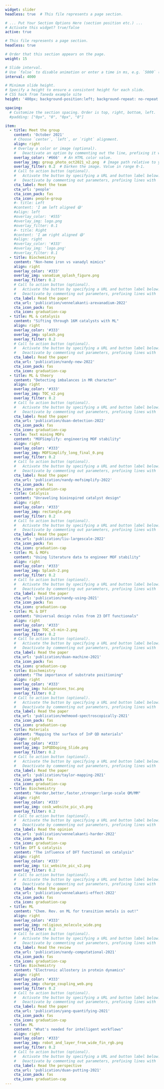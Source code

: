 ```yaml
---
widget: slider
headless: true  # This file represents a page section.

# ... Put Your Section Options Here (section position etc.) ...
# Activate this widget? true/false
active: true

# This file represents a page section.
headless: true

# Order that this section appears on the page.
weight: 15

# Slide interval.
# Use `false` to disable animation or enter a time in ms, e.g. `5000` (5s).
interval: 4000

# Minimum slide height.
# Specify a height to ensure a consistent height for each slide.
# CSS hack from Taneda example site
height: '400px; background-position:left; background-repeat: no-repeat'

spacing:
  # Customize the section spacing. Order is top, right, bottom, left.
  #padding: ["0px", "0", "0px", "0"]

item:
  - title: Meet the group
    content: 'October 2021'
    # Choose `center`, `left`, or `right` alignment.
    align: right
    # Overlay a color or image (optional).
    #   Deactivate an option by commenting out the line, prefixing it with `#`.
    overlay_color: '#666'  # An HTML color value.
    overlay_img: group_photo_oct2021_v2.png  # Image path relative to your `assets/media/` folder
    overlay_filter: 0.2  # Darken the image. Value in range 0-1.
    # Call to action button (optional).
    #   Activate the button by specifying a URL and button label below.
    #   Deactivate by commenting out parameters, prefixing lines with `#`.
    cta_label: Meet the team
    cta_url: 'people'
    cta_icon_pack: fas
    cta_icon: people-group
    #- title: Left
    #content: 'I am left aligned 😄'
    #align: left
    #overlay_color: '#555'
    #overlay_img: logo.png
    #overlay_filter: 0.1
    #- title: Right
    #content: 'I am right aligned 😄'
    #align: right
    #overlay_color: '#333'
    #overlay_img: 'logo.png'
    #overlay_filter: 0.1
  - title: Biochemistry
    content: "Non-heme iron vs vanadyl mimics"
    align: right
    overlay_color: '#333'
    overlay_img: vanadium_splash_figure.png
    overlay_filter: 0.2
    # Call to action button (optional).
    #   Activate the button by specifying a URL and button label below.
    #   Deactivate by commenting out parameters, prefixing lines with `#`.
    cta_label: Read the paper
    cta_url: 'publication/vennelakanti-arevanadium-2022'
    cta_icon_pack: fas
    cta_icon: graduation-cap
  - title: ML & catalysis
    content: "Sifting through 16M catalysts with ML"
    align: right
    overlay_color: '#333'
    overlay_img: splash.png
    overlay_filter: 0.2
    # Call to action button (optional).
    #   Activate the button by specifying a URL and button label below.
    #   Deactivate by commenting out parameters, prefixing lines with `#`.
    cta_label: Read the paper
    cta_url: 'publication/nandy-new-2022'
    cta_icon_pack: fas
    cta_icon: graduation-cap
  - title: ML & theory
    content: "Detecting imbalances in MR character"
    align: right
    overlay_color: '#333'
    overlay_img: TOC_v2.png
    overlay_filter: 0.2
    # Call to action button (optional).
    #   Activate the button by specifying a URL and button label below.
    #   Deactivate by commenting out parameters, prefixing lines with `#`.
    cta_label: Read the paper
    cta_url: 'publication/duan-detection-2022'
    cta_icon_pack: fas
    cta_icon: graduation-cap
  - title: Text mining MOFs
    content: "MOFSimplify: engineering MOF stability"
    align: right
    overlay_color: '#333'
    overlay_img: MOFSimplify_long_final_0.png
    overlay_filter: 0.2
    # Call to action button (optional).
    #   Activate the button by specifying a URL and button label below.
    #   Deactivate by commenting out parameters, prefixing lines with `#`.
    cta_label: Read the paper
    cta_url: 'publication/nandy-mofsimplify-2022'
    cta_icon_pack: fas
    cta_icon: graduation-cap
  - title: Catalysis
    content: "Unraveling bioinspired catalyst design"
    align: right
    overlay_color: '#333'
    overlay_img: rectangle.png
    overlay_filter: 0.2
    # Call to action button (optional).
    #   Activate the button by specifying a URL and button label below.
    #   Deactivate by commenting out parameters, prefixing lines with `#`.
    cta_label: Read the paper
    cta_url: 'publication/liu-largescale-2022'
    cta_icon_pack: fas
    cta_icon: graduation-cap
  - title: ML & MOFs
    content: "Using literature data to engineer MOF stability"
    align: right
    overlay_color: '#333'
    overlay_img: Splash-2.png
    overlay_filter: 0.2
    # Call to action button (optional).
    #   Activate the button by specifying a URL and button label below.
    #   Deactivate by commenting out parameters, prefixing lines with `#`.
    cta_label: Read the paper
    cta_url: 'publication/nandy-using-2021'
    cta_icon_pack: fas
    cta_icon: graduation-cap
  - title: ML & DFT
    content: "Universal design rules from 23 DFT functionals"
    align: right
    overlay_color: '#333'
    overlay_img: TOC_v5-min-2.png
    overlay_filter: 0.2
    # Call to action button (optional).
    #   Activate the button by specifying a URL and button label below.
    #   Deactivate by commenting out parameters, prefixing lines with `#`.
    cta_label: Read the paper
    cta_url: 'publication/duan-machine-2021'
    cta_icon_pack: fas
    cta_icon: graduation-cap
  - title: Biochemistry
    content: "The importance of substrate positioning"
    align: right
    overlay_color: '#333'
    overlay_img: halogenases_toc.png
    overlay_filter: 0.2
    # Call to action button (optional).
    #   Activate the button by specifying a URL and button label below.
    #   Deactivate by commenting out parameters, prefixing lines with `#`.
    cta_label: Read the paper
    cta_url: 'publication/mehmood-spectroscopically-2021'
    cta_icon_pack: fas
    cta_icon: graduation-cap
  - title: Materials
    content: "Mapping the surface of InP QD materials"
    align: right
    overlay_color: '#333'
    overlay_img: InPQDDoping_Slide.png
    overlay_filter: 0.2
    # Call to action button (optional).
    #   Activate the button by specifying a URL and button label below.
    #   Deactivate by commenting out parameters, prefixing lines with `#`.
    cta_label: Read the paper
    cta_url: 'publication/taylor-mapping-2021'
    cta_icon_pack: fas
    cta_icon: graduation-cap
  - title: Biochemistry
    content: "Harder,better,faster,stronger:large-scale QM/MM"
    align: right
    overlay_color: '#333'
    overlay_img: cosb_website_pic_v3.png
    overlay_filter: 0.2
    # Call to action button (optional).
    #   Activate the button by specifying a URL and button label below.
    #   Deactivate by commenting out parameters, prefixing lines with `#`.
    cta_label: Read the opinion
    cta_url: 'publication/vennelakanti-harder-2022'
    cta_icon_pack: fas
    cta_icon: graduation-cap
  - title: DFT & catalysis
    content: "The influence of DFT functional on catalysis"
    align: right
    overlay_color: '#333'
    overlay_img: tic_website_pic_v2.png
    overlay_filter: 0.2
    # Call to action button (optional).
    #   Activate the button by specifying a URL and button label below.
    #   Deactivate by commenting out parameters, prefixing lines with `#`.
    cta_label: Read the paper
    cta_url: 'publication/vennelakanti-effect-2022'
    cta_icon_pack: fas
    cta_icon: graduation-cap
  - title: ML
    content: "Chem. Rev. on ML for transition metals is out!"
    align: right
    overlay_color: '#333'
    overlay_img: religious_molecule_wide.png
    overlay_filter: 0.2
    # Call to action button (optional).
    #   Activate the button by specifying a URL and button label below.
    #   Deactivate by commenting out parameters, prefixing lines with `#`.
    cta_label: Read the review
    cta_url: 'publication/nandy-computational-2021'
    cta_icon_pack: fas
    cta_icon: graduation-cap
  - title: Biochemistry
    content: "Electronic allostery in protein dynamics"
    align: right
    overlay_color: '#333'
    overlay_img: charge_coupling_web.png
    overlay_filter: 0.2
    # Call to action button (optional).
    #   Activate the button by specifying a URL and button label below.
    #   Deactivate by commenting out parameters, prefixing lines with `#`.
    cta_label: Read the paper
    cta_url: 'publication/yang-quantifying-2021'
    cta_icon_pack: fas
    cta_icon: graduation-cap
  - title: ML
    content: "What's needed for intelligent workflows"
    align: right
    overlay_color: '#333'
    overlay_img: robot_and_layer_from_wide_fin_rgb.png
    overlay_filter: 0.2
    # Call to action button (optional).
    #   Activate the button by specifying a URL and button label below.
    #   Deactivate by commenting out parameters, prefixing lines with `#`.
    cta_label: Read the perspective
    cta_url: 'publication/duan-putting-2021'
    cta_icon_pack: fas
    cta_icon: graduation-cap
---
```

